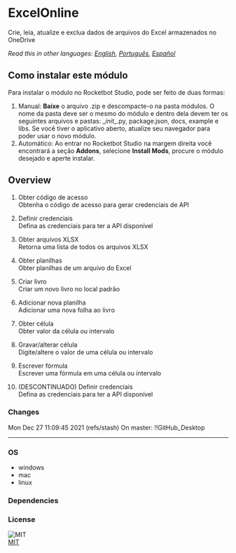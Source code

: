 



# ExcelOnline
  
Crie, leia, atualize e exclua dados de arquivos do Excel armazenados no OneDrive  

*Read this in other languages: [English](README.md), [Português](README.pr.md), [Español](README.es.md)*

## Como instalar este módulo
  
Para instalar o módulo no Rocketbot Studio, pode ser feito de duas formas:
1. Manual: __Baixe__ o arquivo .zip e descompacte-o na pasta módulos. O nome da pasta deve ser o mesmo do módulo e dentro dela devem ter os seguintes arquivos e pastas: \__init__.py, package.json, docs, example e libs. Se você tiver o aplicativo aberto, atualize seu navegador para poder usar o novo módulo.
2. Automático: Ao entrar no Rocketbot Studio na margem direita você encontrará a seção **Addons**, selecione **Install Mods**, procure o módulo desejado e aperte instalar.  


## Overview


1. Obter código de acesso  
Obtenha o código de acesso para gerar credenciais de API

2. Definir credenciais  
Defina as credenciais para ter a API disponível

3. Obter arquivos XLSX  
Retorna uma lista de todos os arquivos XLSX

4. Obter planilhas  
Obter planilhas de um arquivo do Excel

5. Criar livro  
Criar um novo livro no local padrão

6. Adicionar nova planilha  
Adicionar uma nova folha ao livro

7. Obter célula  
Obter valor da célula ou intervalo

8. Gravar/alterar célula  
Digite/altere o valor de uma célula ou intervalo

9. Escrever fórmula  
Escrever uma fórmula em uma célula ou intervalo

10. (DESCONTINUADO) Definir credenciais  
Defina as credenciais para ter a API disponível  



### Changes
Mon Dec 27 11:09:45 2021  (refs/stash) On master: !!GitHub_Desktop<master>

----
### OS

- windows
- mac
- linux

### Dependencies

### License
  
![MIT](https://camo.githubusercontent.com/107590fac8cbd65071396bb4d04040f76cde5bde/687474703a2f2f696d672e736869656c64732e696f2f3a6c6963656e73652d6d69742d626c75652e7376673f7374796c653d666c61742d737175617265)  
[MIT](http://opensource.org/licenses/mit-license.ph)